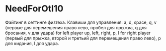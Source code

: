 # NeedForOtl10
Файтинг в сеттинге физтеха.
Клавиши для управления:
a, d, space, q, v  (первые для перемешения право лево, пробел для прыжка, q для бросания, v для удара) for left player 
up, left, right, p, l for right player (первый для прыжка, второй и третьий для перемещения право лево), p для кидания, l для удара.
